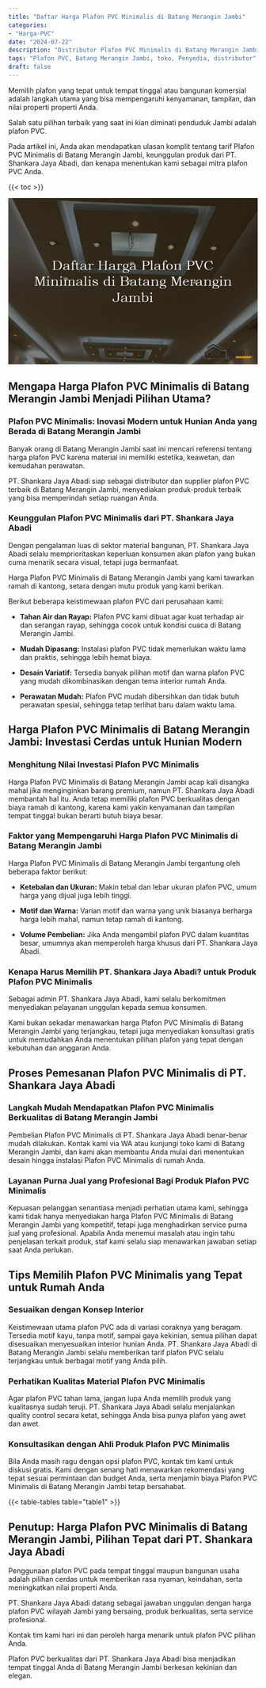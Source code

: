 ```yaml
---
title: "Daftar Harga Plafon PVC Minimalis di Batang Merangin Jambi"
categories: 
- "Harga-PVC"
date: "2024-07-22"
description: "Distributor Plafon PVC Minimalis di Batang Merangin Jambi bagi tempat tinggal, perkantoran, serta toko. Produk terbaik, beragam motif, warna menarik, dengan layanan penempatan dikerjakan oleh teknisi berpengalaman dan garansi resmi!|Servis distribusi Plafon PVC Minimalis di Batang Merangin Jambi untuk keperluan tempat tinggal, perkantoran, maupun gerai, beserta panel berkualitas dan pemasangan oleh teknisi berpengalaman serta kepastian resmi.|Solusi Plafon PVC Minimalis di Batang Merangin Jambi yang terbukti bagi tempat tinggal, perkantoran, serta toko, bersama produk terbaik dan instalasi dikerjakan oleh tim profesional dan garansi resmi.|Penjualan Plafon PVC Minimalis di Batang Merangin Jambi bagi rumah, perkantoran, serta ritel, dengan material unggulan dan penempatan oleh tim berpengalaman, disertai beserta jaminan resmi.}"
tags: "Plafon PVC, Batang Merangin Jambi, toko, Penyedia, distributor"
draft: false
---
```


Memilih plafon yang tepat untuk tempat tinggal atau bangunan komersial adalah langkah utama yang bisa mempengaruhi kenyamanan, tampilan, dan nilai properti properti Anda.

Salah satu pilihan terbaik yang saat ini kian diminati penduduk Jambi adalah plafon PVC.

Pada artikel ini, Anda akan mendapatkan ulasan komplit tentang tarif Plafon PVC Minimalis di Batang Merangin Jambi, keunggulan produk dari PT. Shankara Jaya Abadi, dan kenapa menentukan kami sebagai mitra plafon PVC Anda.

{{< toc >}}

![Daftar Harga Plafon PVC Minimalis di Batang Merangin Jambi](/images/Harga-PVC/Daftar-Harga-Plafon-PVC-Minimalis-di-Batang-Merangin-Jambi.png)


## Mengapa Harga Plafon PVC Minimalis di Batang Merangin Jambi Menjadi Pilihan Utama?

### Plafon PVC Minimalis: Inovasi Modern untuk Hunian Anda yang Berada di Batang Merangin Jambi

Banyak orang di Batang Merangin Jambi saat ini mencari referensi tentang harga plafon PVC karena material ini memiliki estetika, keawetan, dan kemudahan perawatan.

PT. Shankara Jaya Abadi siap sebagai distributor dan supplier plafon PVC terbaik di Batang Merangin Jambi, menyediakan produk-produk terbaik yang bisa memperindah setiap ruangan Anda.

### Keunggulan Plafon PVC Minimalis dari PT. Shankara Jaya Abadi

Dengan pengalaman luas di sektor material bangunan, PT. Shankara Jaya Abadi selalu memprioritaskan keperluan konsumen akan plafon yang bukan cuma menarik secara visual, tetapi juga bermanfaat.

Harga Plafon PVC Minimalis di Batang Merangin Jambi yang kami tawarkan ramah di kantong, setara dengan mutu produk yang kami berikan.

Berikut beberapa keistimewaan plafon PVC dari perusahaan kami:

- **Tahan Air dan Rayap:** Plafon PVC kami dibuat agar kuat terhadap air dan serangan rayap, sehingga cocok untuk kondisi cuaca di Batang Merangin Jambi.

- **Mudah Dipasang:** Instalasi plafon PVC tidak memerlukan waktu lama dan praktis, sehingga lebih hemat biaya.

- **Desain Variatif:** Tersedia banyak pilihan motif dan warna plafon PVC yang mudah dikombinasikan dengan tema interior rumah Anda.

- **Perawatan Mudah:** Plafon PVC mudah dibersihkan dan tidak butuh perawatan spesial, sehingga tetap terlihat baru dalam waktu lama.

## Harga Plafon PVC Minimalis di Batang Merangin Jambi: Investasi Cerdas untuk Hunian Modern

### Menghitung Nilai Investasi Plafon PVC Minimalis

Harga Plafon PVC Minimalis di Batang Merangin Jambi acap kali disangka mahal jika menginginkan barang premium, namun PT. Shankara Jaya Abadi membantah hal itu. Anda tetap memiliki plafon PVC berkualitas dengan biaya ramah di kantong, karena kami yakin kenyamanan dan tampilan tempat tinggal bukan berarti butuh biaya besar.

### Faktor yang Mempengaruhi Harga Plafon PVC Minimalis di Batang Merangin Jambi

Harga Plafon PVC Minimalis di Batang Merangin Jambi tergantung oleh beberapa faktor berikut:

- **Ketebalan dan Ukuran:** Makin tebal dan lebar ukuran plafon PVC, umum harga yang dijual juga lebih tinggi.

- **Motif dan Warna:** Varian motif dan warna yang unik biasanya berharga harga lebih mahal, namun tetap ramah di kantong.

- **Volume Pembelian:** Jika Anda mengambil plafon PVC dalam kuantitas besar, umumnya akan memperoleh harga khusus dari PT. Shankara Jaya Abadi.

### Kenapa Harus Memilih PT. Shankara Jaya Abadi? untuk Produk Plafon PVC Minimalis

Sebagai admin PT. Shankara Jaya Abadi, kami selalu berkomitmen menyediakan pelayanan unggulan kepada semua konsumen.

Kami bukan sekadar menawarkan harga Plafon PVC Minimalis di Batang Merangin Jambi yang terjangkau, tetapi juga menyediakan konsultasi gratis untuk memudahkan Anda menentukan pilihan plafon yang tepat dengan kebutuhan dan anggaran Anda.

## Proses Pemesanan Plafon PVC Minimalis di PT. Shankara Jaya Abadi

### Langkah Mudah Mendapatkan Plafon PVC Minimalis Berkualitas di Batang Merangin Jambi

Pembelian Plafon PVC Minimalis di PT. Shankara Jaya Abadi benar-benar mudah dilakukan. Kontak kami via WA atau kunjungi toko kami di Batang Merangin Jambi, dan kami akan membantu Anda mulai dari menentukan desain hingga instalasi Plafon PVC Minimalis di rumah Anda.

### Layanan Purna Jual yang Profesional Bagi Produk Plafon PVC Minimalis

Kepuasan pelanggan senantiasa menjadi perhatian utama kami, sehingga kami tidak hanya menyediakan harga Plafon PVC Minimalis di Batang Merangin Jambi yang kompetitif, tetapi juga menghadirkan service purna jual yang profesional. Apabila Anda menemui masalah atau ingin tahu penjelasan terkait produk, staf kami selalu siap menawarkan jawaban setiap saat Anda perlukan.

## Tips Memilih Plafon PVC Minimalis yang Tepat untuk Rumah Anda

### Sesuaikan dengan Konsep Interior

Keistimewaan utama plafon PVC ada di variasi coraknya yang beragam. Tersedia motif kayu, tanpa motif, sampai gaya kekinian, semua pilihan dapat disesuaikan menyesuaikan interior hunian Anda. PT. Shankara Jaya Abadi di Batang Merangin Jambi selalu memberikan tarif plafon PVC selalu terjangkau untuk berbagai motif yang Anda pilih.

### Perhatikan Kualitas Material Plafon PVC Minimalis

Agar plafon PVC tahan lama, jangan lupa Anda memilih produk yang kualitasnya sudah teruji. PT. Shankara Jaya Abadi selalu menjalankan quality control secara ketat, sehingga Anda bisa punya plafon yang awet dan awet.

### Konsultasikan dengan Ahli Produk Plafon PVC Minimalis

Bila Anda masih ragu dengan opsi plafon PVC, kontak tim kami untuk diskusi gratis. Kami dengan senang hati menawarkan rekomendasi yang tepat sesuai permintaan dan budget Anda, serta menjamin biaya Plafon PVC Minimalis di Batang Merangin Jambi tetap bersahabat.

{{< table-tables table="table1" >}}

## Penutup: Harga Plafon PVC Minimalis di Batang Merangin Jambi, Pilihan Tepat dari PT. Shankara Jaya Abadi

Penggunaan plafon PVC pada tempat tinggal maupun bangunan usaha adalah pilihan cerdas untuk memberikan rasa nyaman, keindahan, serta meningkatkan nilai properti Anda.

PT. Shankara Jaya Abadi datang sebagai jawaban unggulan dengan harga plafon PVC wilayah Jambi yang bersaing, produk berkualitas, serta service profesional.

Kontak tim kami hari ini dan peroleh harga menarik untuk plafon PVC pilihan Anda.

Plafon PVC berkualitas dari PT. Shankara Jaya Abadi bisa menjadikan tempat tinggal Anda di Batang Merangin Jambi berkesan kekinian dan elegan.